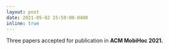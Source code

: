 ```yaml
---
layout: post
date: 2021-05-02 15:59:00-0400
inline: true
---
```


Three papers accepted for publication in <strong>   ACM MobiHoc 2021.   <strong>


